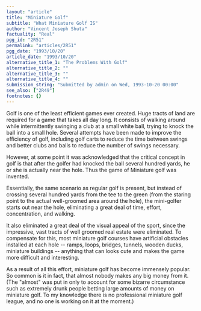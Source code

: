 ```yaml
---
layout: "article"
title: "Miniature Golf"
subtitle: "What Miniature Golf IS"
author: "Vincent Joseph Shuta"
factuality: "Real"
pgg_id: "2R51"
permalink: "articles/2R51"
pgg_date: "1993/10/20"
article_date: "1993/10/20"
alternative_title_1: "The Problems With Golf"
alternative_title_2: ""
alternative_title_3: ""
alternative_title_4: ""
submission_string: "Submitted by admin on Wed, 1993-10-20 00:00"
see_also: ["2R49"]
footnotes: {}
---
```

<div>
<p>Golf is one of the least efficient games ever created. Huge tracts of land are required for a game that takes all day long. It consists of walking around while intermittently swinging a club at a small white ball, trying to knock the ball into a small hole. Several attempts have been made to improve the efficiency of golf, including golf carts to reduce the time between swings and better clubs and balls to reduce the number of swings necessary.</p>
<p>However, at some point it was acknowledged that the critical concept in golf is that after the golfer had knocked the ball several hundred yards, he or she is actually near the hole. Thus the game of Miniature golf was invented.</p>
<p>Essentially, the same scenario as regular golf is present, but instead of crossing several hundred yards from the tee to the green (from the staring point to the actual well-groomed area around the hole), the mini-golfer starts out near the hole, eliminating a great deal of time, effort, concentration, and walking.</p>
<p>It also eliminated a great deal of the visual appeal of the sport, since the impressive, vast tracts of well groomed real estate were eliminated. To compensate for this, most miniature golf courses have artificial obstacles installed at each hole -- ramps, loops, bridges, tunnels, wooden ducks, miniature buildings -- anything that can looks cute and makes the game more difficult and interesting.</p>
<p>As a result of all this effort, miniature golf has become immensely popular. So common is it in fact, that almost nobody makes any big money from it. (The "almost" was put in only to account for some bizarre circumstance such as extremely drunk people betting large amounts of money on miniature golf. To my knowledge there is no professional miniature golf league, and no one is working on it at the moment.)</p>
</div>
